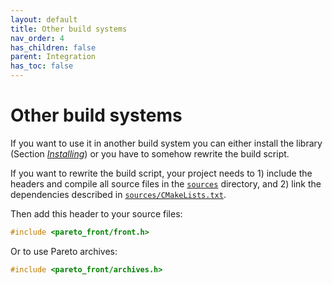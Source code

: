```yaml
---
layout: default
title: Other build systems
nav_order: 4
has_children: false
parent: Integration
has_toc: false
---
```

# Other build systems

If you want to use it in another build system you can either install the library (Section [*Installing*](#installing)) or you have to somehow rewrite the build script.

If you want to rewrite the build script, your project needs to 1) include the headers and compile all source files in the [`sources`](https://github.com/alandefreitas/pareto-front/blob/master/) directory, and 2) link the dependencies described in [`sources/CMakeLists.txt`](https://github.com/alandefreitas/pareto-front/blob/master/).

Then add this header to your source files:

```cpp
#include <pareto_front/front.h>
```

Or to use Pareto archives:

```cpp
#include <pareto_front/archives.h>
```




<!-- Generated with mdsplit: https://github.com/alandefreitas/mdsplit -->
